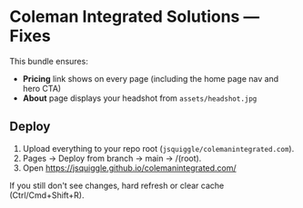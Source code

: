 # Coleman Integrated Solutions — Fixes
This bundle ensures:
- **Pricing** link shows on every page (including the home page nav and hero CTA)
- **About** page displays your headshot from `assets/headshot.jpg`

## Deploy
1) Upload everything to your repo root (`jsquiggle/colemanintegrated.com`).  
2) Pages → Deploy from branch → main → /(root).  
3) Open https://jsquiggle.github.io/colemanintegrated.com/

If you still don't see changes, hard refresh or clear cache (Ctrl/Cmd+Shift+R).

